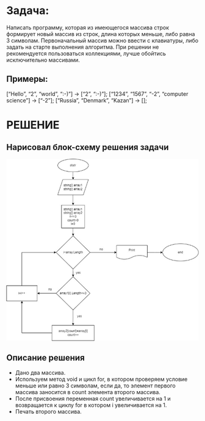# Задача:
Написать программу, которая из имеющегося массива строк формирует новый массив из строк, длина которых меньше, либо равна 3 символам. Первоначальный массив можно ввести с клавиатуры, либо задать на старте выполнения алгоритма. При решении не рекомендуется пользоваться коллекциями, лучше обойтись исключительно массивами.
## Примеры:
[“Hello”, “2”, “world”, “:-)”] → [“2”, “:-)”];
[“1234”, “1567”, “-2”, “computer science”] → [“-2”];
[“Russia”, “Denmark”, “Kazan”] → []; 

# РЕШЕНИЕ

## Нарисовал блок-схему решения задачи
![Блок-схема решения задачи](Algoritm.jpg)

## Описание решения
* Дано два массива.
* Используем метод void и цикл for, в котором проверяем условие меньше или равно 3 символам, если да, то элемент первого массива заносится в count элемента второго массива.
* После присвоения переменная count увеличивается на 1 и возвращается к циклу for в котором i увеличивается на 1.
* Печать второго массива.
